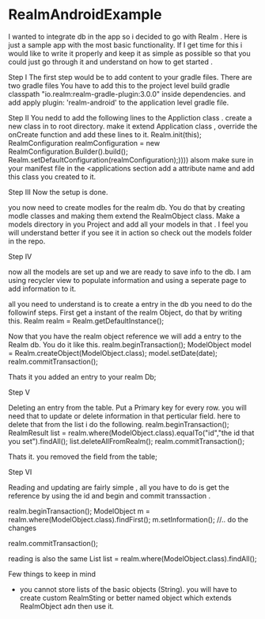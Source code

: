 # RealmAndroidExample
I wanted to integrate db in the app so i decided to go with Realm . Here is just a sample app with the most basic functionality.
If I get time for this i would like to write it properly and keep it as simple as possible so that you could just go through it and understand on how to get started . 


Step I
The first step would be to add content to your gradle files.
There are two gradle files 
You have to add this to the project level build gradle
classpath "io.realm:realm-gradle-plugin:3.0.0" 
inside dependencies.
and add 
apply plugin: 'realm-android'
to the application level gradle file.

Step II
You nedd to add the following lines to the Appliction class .
create a new class in to root directory.
make it extend Application class , override the onCreate function and add these lines to it.
Realm.init(this);
        RealmConfiguration realmConfiguration = new RealmConfiguration.Builder().build();
	        Realm.setDefaultConfiguration(realmConfiguration);))))
alsom make sure in your manifest file in the <applications 
section add a attribute name and add this class you created to it.

Step III
Now the setup is done.

you now need to create modles for the realm db.
You do that by creating modle classes and making them extend the RealmObject class.
Make a models directory in you Project and add all your models in that .
I feel you will understand better if you see it in action so check out the models folder in the repo.

Step IV

now all the models are set up and we are ready to save info to the db.
I am using recycler view to populate information and using a seperate page to add information to it.

all you need to understand is to create a entry in the db you need to do the followinf steps.
First get a instant of the realm Object, do that by writing this.
Realm realm = Realm.getDefaultInstance();

Now that you have the realm object reference we will add a entry to the Realm db.
You do it like this.
realm.beginTransaction();
ModelObject model = Realm.createObject(ModelObject.class);
model.setDate(date);
realm.commitTransaction();

Thats it you added an entry to your realm Db;

Step V

Deleting an entry from the table.
Put a Primary key for every row. you will need that to update or delete information in that perticular field.
here to delete that from the list i do the following.
realm.beginTransaction();
RealmResult<ModelObject> list = realm.where(ModelObject.class).equalTo("id","the id that you set").findAll();
list.deleteAllFromRealm();
realm.commitTransaction();

Thats it. you removed the field from the table;


Step VI

Reading and updating are fairly simple , 
all you have to do is get the reference by using the id and begin and commit transsaction .

realm.beginTransaction();
ModelObject m = realm.where(ModelObject.class).findFirst();
m.setInformation();
//.. do the changes 

realm.commitTransaction();

reading is also the same 
List<ModelObject> list = realm.where(ModelObject.class).findAll();


Few things to keep in mind

- you cannot store lists of the basic objects (String). you will have to create custom RealmSting or better named object which extends RealmObject adn then use it.























